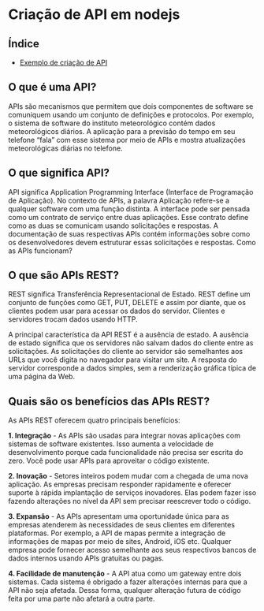 # Criação de API em nodejs

## Índice

- [Exemplo de criação de API](https://github.com/Dirack/Estudos/tree/master/nodejs/criacao__API/projeto_base#exemplo-de-cria%C3%A7%C3%A3o-de-api-em-nodejs)

## O que é uma API?

APIs são mecanismos que permitem que dois componentes de software se comuniquem usando um conjunto de definições e protocolos. Por exemplo, o sistema de software do instituto meteorológico contém dados meteorológicos diários. A aplicação para a previsão do tempo em seu telefone “fala” com esse sistema por meio de APIs e mostra atualizações meteorológicas diárias no telefone.

## O que significa API?

API significa Application Programming Interface (Interface de Programação de Aplicação). No contexto de APIs, a palavra Aplicação refere-se a qualquer software com uma função distinta. A interface pode ser pensada como um contrato de serviço entre duas aplicações. Esse contrato define como as duas se comunicam usando solicitações e respostas. A documentação de suas respectivas APIs contém informações sobre como os desenvolvedores devem estruturar essas solicitações e respostas.
Como as APIs funcionam?

## O que são APIs REST?

REST significa Transferência Representacional de Estado. REST define um conjunto de funções como GET, PUT, DELETE e assim por diante, que os clientes podem usar para acessar os dados do servidor. Clientes e servidores trocam dados usando HTTP.

A principal característica da API REST é a ausência de estado. A ausência de estado significa que os servidores não salvam dados do cliente entre as solicitações. As solicitações do cliente ao servidor são semelhantes aos URLs que você digita no navegador para visitar um site. A resposta do servidor corresponde a dados simples, sem a renderização gráfica típica de uma página da Web.

## Quais são os benefícios das APIs REST?

As APIs REST oferecem quatro principais benefícios:

**1. Integração** - As APIs são usadas para integrar novas aplicações com sistemas de software existentes. Isso aumenta a velocidade de desenvolvimento porque cada funcionalidade não precisa ser escrita do zero. Você pode usar APIs para aproveitar o código existente.

**2. Inovação** - Setores inteiros podem mudar com a chegada de uma nova aplicação. As empresas precisam responder rapidamente e oferecer suporte à rápida implantação de serviços inovadores. Elas podem fazer isso fazendo alterações no nível da API sem precisar reescrever todo o código.

**3. Expansão** - As APIs apresentam uma oportunidade única para as empresas atenderem às necessidades de seus clientes em diferentes plataformas. Por exemplo, a API de mapas permite a integração de informações de mapas por meio de sites, Android, iOS etc. Qualquer empresa pode fornecer acesso semelhante aos seus respectivos bancos de dados internos usando APIs gratuitas ou pagas.

**4. Facilidade de manutenção** - A API atua como um gateway entre dois sistemas. Cada sistema é obrigado a fazer alterações internas para que a API não seja afetada. Dessa forma, qualquer alteração futura de código feita por uma parte não afetará a outra parte.

